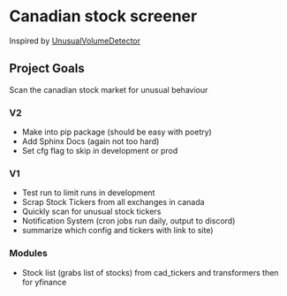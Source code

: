 # Canadian stock screener

Inspired by [UnusualVolumeDetector](https://github.com/SamPom100/UnusualVolumeDetector/blob/master/market_scanner.py)

## Project Goals
Scan the canadian stock market for unusual behaviour


### V2

* Make into pip package (should be easy with poetry)
* Add Sphinx Docs (again not too hard)
* Set cfg flag to skip in development or prod

### V1

* Test run to limit runs in development
* Scrap Stock Tickers from all exchanges in canada
* Quickly scan for unusual stock tickers
* Notification System (cron jobs run daily, output to discord) 
* summarize which config and tickers with link to site)

### Modules


* Stock list (grabs list of stocks) from cad_tickers and transformers then for yfinance